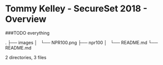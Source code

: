 # Tommy Kelley - SecureSet 2018 - Overview

###TODO
everything

.
├── images
│   └── NPR100.png
├── npr100
│   └── README.md
└── README.md

2 directories, 3 files
